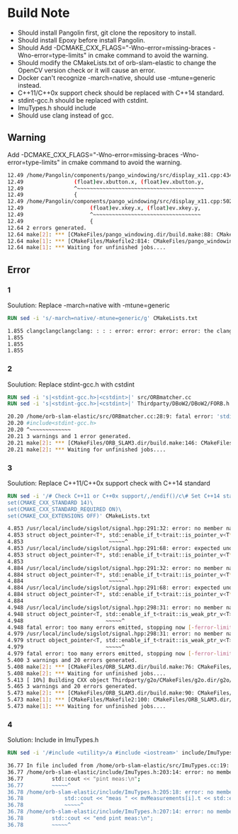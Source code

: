 # Build Note

- Should install Pangolin first, git clone the repository to install.
- Should install Epoxy before install Pangolin.
- Should Add -DCMAKE_CXX_FLAGS="-Wno-error=missing-braces -Wno-error=type-limits" in cmake command to avoid the warning.
- Should modify the CMakeLists.txt of orb-slam-elastic to change the OpenCV version check or it will cause an error.
- Docker can't recognize -march=native, should use -mtune=generic instead.
- C++11/C++0x support check should be replaced with C++14 standard.
- stdint-gcc.h should be replaced with cstdint.
- ImuTypes.h should include <iostream>
- Should use clang instead of gcc. 

## Warning
Add -DCMAKE_CXX_FLAGS="-Wno-error=missing-braces -Wno-error=type-limits" in cmake command to avoid the warning.
```bash
12.49 /home/Pangolin/components/pango_windowing/src/display_x11.cpp:434:16: error: suggest braces around initialization of subobject [-Werror,-Wmissing-braces]
12.49                (float)ev.xbutton.x, (float)ev.xbutton.y,
12.49                ^~~~~~~~~~~~~~~~~~~~~~~~~~~~~~~~~~~~~~~~~
12.49                {
12.49 /home/Pangolin/components/pango_windowing/src/display_x11.cpp:502:21: error: suggest braces around initialization of subobject [-Werror,-Wmissing-braces]
12.49                     (float)ev.xkey.x, (float)ev.xkey.y,
12.49                     ^~~~~~~~~~~~~~~~~~~~~~~~~~~~~~~~~~~
12.49                     {
12.64 2 errors generated.
12.64 make[2]: *** [CMakeFiles/pango_windowing.dir/build.make:88: CMakeFiles/pango_windowing.dir/components/pango_windowing/src/display_x11.cpp.o] Error 1
12.64 make[1]: *** [CMakeFiles/Makefile2:814: CMakeFiles/pango_windowing.dir/all] Error 2
12.64 make[1]: *** Waiting for unfinished jobs....
```
## Error
### 1
Soulution: Replace -march=native with -mtune=generic
```dockerfile   
RUN sed -i 's/-march=native/-mtune=generic/g' CMakeLists.txt
```

```bash
1.855 clangclangclangclang: : : : error: error: error: error: the clang compiler does not support '-march=native'the clang compiler does not support '-march=native'the clang compiler does not support '-march=native'the clang compiler does not support '-march=native'
1.855 
1.855 
1.855 
```
### 2
Soulution: Replace stdint-gcc.h with cstdint
```dockerfile
RUN sed -i 's|<stdint-gcc.h>|<cstdint>|' src/ORBmatcher.cc
RUN sed -i 's|<stdint-gcc.h>|<cstdint>|' Thirdparty/DBoW2/DBoW2/FORB.h
```

```bash
20.20 /home/orb-slam-elastic/src/ORBmatcher.cc:28:9: fatal error: 'stdint-gcc.h' file not found
20.20 #include<stdint-gcc.h>
20.20 ^~~~~~~~~~~~~~
20.21 3 warnings and 1 error generated.
20.21 make[2]: *** [CMakeFiles/ORB_SLAM3.dir/build.make:146: CMakeFiles/ORB_SLAM3.dir/src/ORBmatcher.cc.o] Error 1
20.21 make[2]: *** Waiting for unfinished jobs....
```

### 3
Soulution: Replace C++11/C++0x support check with C++14 standard
```dockerfile
RUN sed -i '/# Check C++11 or C++0x support/,/endif()/c\# Set C++14 standard\
set(CMAKE_CXX_STANDARD 14)\
set(CMAKE_CXX_STANDARD_REQUIRED ON)\
set(CMAKE_CXX_EXTENSIONS OFF)' CMakeLists.txt
```

```bash
4.853 /usr/local/include/sigslot/signal.hpp:291:32: error: no member named 'enable_if_t' in namespace 'std'
4.853 struct object_pointer<T*, std::enable_if_t<trait::is_pointer_v<T*>>> {
4.853                           ~~~~~^
4.853 /usr/local/include/sigslot/signal.hpp:291:68: error: expected unqualified-id
4.853 struct object_pointer<T*, std::enable_if_t<trait::is_pointer_v<T*>>> {
4.853                                                                    ^
4.884 /usr/local/include/sigslot/signal.hpp:291:32: error: no member named 'enable_if_t' in namespace 'std'
4.884 struct object_pointer<T*, std::enable_if_t<trait::is_pointer_v<T*>>> {
4.884                           ~~~~~^
4.884 /usr/local/include/sigslot/signal.hpp:291:68: error: expected unqualified-id
4.884 struct object_pointer<T*, std::enable_if_t<trait::is_pointer_v<T*>>> {
4.884                                                                    ^
4.948 /usr/local/include/sigslot/signal.hpp:298:31: error: no member named 'enable_if_t' in namespace 'std'
4.948 struct object_pointer<T, std::enable_if_t<trait::is_weak_ptr_v<T>>> {
4.948                          ~~~~~^
4.948 fatal error: too many errors emitted, stopping now [-ferror-limit=]
4.979 /usr/local/include/sigslot/signal.hpp:298:31: error: no member named 'enable_if_t' in namespace 'std'
4.979 struct object_pointer<T, std::enable_if_t<trait::is_weak_ptr_v<T>>> {
4.979                          ~~~~~^
4.979 fatal error: too many errors emitted, stopping now [-ferror-limit=]
5.400 3 warnings and 20 errors generated.
5.408 make[2]: *** [CMakeFiles/ORB_SLAM3.dir/build.make:76: CMakeFiles/ORB_SLAM3.dir/src/System.cc.o] Error 1
5.408 make[2]: *** Waiting for unfinished jobs....
5.413 [ 10%] Building CXX object Thirdparty/g2o/CMakeFiles/g2o.dir/g2o/core/hyper_graph_action.cpp.o
5.465 3 warnings and 20 errors generated.
5.473 make[2]: *** [CMakeFiles/ORB_SLAM3.dir/build.make:90: CMakeFiles/ORB_SLAM3.dir/src/Tracking.cc.o] Error 1
5.473 make[1]: *** [CMakeFiles/Makefile2:100: CMakeFiles/ORB_SLAM3.dir/all] Error 2
5.473 make[1]: *** Waiting for unfinished jobs....
```

### 4
Solution: Include <iostream> in ImuTypes.h

```dockerfile
RUN sed -i '/#include <utility>/a #include <iostream>' include/ImuTypes.h
```

```bash
36.77 In file included from /home/orb-slam-elastic/src/ImuTypes.cc:19:
36.77 /home/orb-slam-elastic/include/ImuTypes.h:203:14: error: no member named 'cout' in namespace 'std'
36.77         std::cout << "pint meas:\n";
36.77         ~~~~~^
36.78 /home/orb-slam-elastic/include/ImuTypes.h:205:18: error: no member named 'cout' in namespace 'std'
36.78             std::cout << "meas " << mvMeasurements[i].t << std::endl;
36.78             ~~~~~^
36.78 /home/orb-slam-elastic/include/ImuTypes.h:207:14: error: no member named 'cout' in namespace 'std'
36.78         std::cout << "end pint meas:\n";
36.78         ~~~~~^
```
